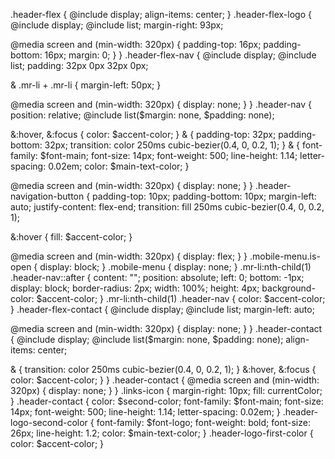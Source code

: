 .header-flex {
  @include display;
  align-items: center;
}
.header-flex-logo {
  @include display;
  @include list;
  margin-right: 93px;

  @media screen and (min-width: 320px) {
    padding-top: 16px;
    padding-bottom: 16px;
    margin: 0;
  }
}
.header-flex-nav {
  @include display;
  @include list;
  padding: 32px 0px 32px 0px;

  & .mr-li + .mr-li {
    margin-left: 50px;
  }

  @media screen and (min-width: 320px) {
    display: none;
  }
}
.header-nav {
  position: relative;
  @include list($margin: none, $padding: none);

  &:hover,
  &:focus {
    color: $accent-color;
  }
  & {
    padding-top: 32px;
    padding-bottom: 32px;
    transition: color 250ms cubic-bezier(0.4, 0, 0.2, 1);
  }
  & {
    font-family: $font-main;
    font-size: 14px;
    font-weight: 500;
    line-height: 1.14;
    letter-spacing: 0.02em;
    color: $main-text-color;
  }

  @media screen and (min-width: 320px) {
    display: none;
  }
}
.header-navigation-button {
  padding-top: 10px;
  padding-bottom: 10px;
  margin-left: auto;
  justify-content: flex-end;
  transition: fill 250ms cubic-bezier(0.4, 0, 0.2, 1);

  &:hover {
    fill: $accent-color;
  }

  @media screen and (min-width: 320px) {
    display: flex;
  }
}
.mobile-menu.is-open {
  display: block;
}
.mobile-menu {
  display: none;
}
.mr-li:nth-child(1) .header-nav::after {
  content: "";
  position: absolute;
  left: 0;
  bottom: -1px;
  display: block;
  border-radius: 2px;
  width: 100%;
  height: 4px;
  background-color: $accent-color;
}
.mr-li:nth-child(1) .header-nav {
  color: $accent-color;
}
.header-flex-contact {
  @include display;
  @include list;
  margin-left: auto;

  @media screen and (min-width: 320px) {
    display: none;
  }
}
.header-contact {
  @include display;
  @include list($margin: none, $padding: none);
  align-items: center;

  & {
    transition: color 250ms cubic-bezier(0.4, 0, 0.2, 1);
  }
  &:hover,
  &:focus {
    color: $accent-color;
  }
}
.header-contact {
  @media screen and (min-width: 320px) {
    display: none;
  }
}
.links-icon {
  margin-right: 10px;
  fill: currentColor;
}
.header-contact {
  color: $second-color;
  font-family: $font-main;
  font-size: 14px;
  font-weight: 500;
  line-height: 1.14;
  letter-spacing: 0.02em;
}
.header-logo-second-color {
  font-family: $font-logo;
  font-weight: bold;
  font-size: 26px;
  line-height: 1.2;
  color: $main-text-color;
}
.header-logo-first-color {
  color: $accent-color;
}
